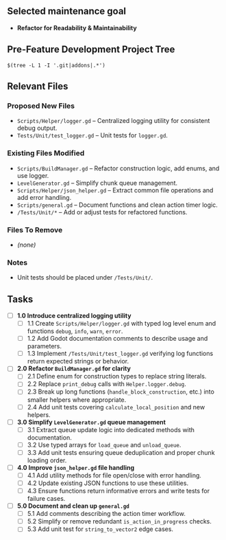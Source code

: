 ## Selected maintenance goal
- **Refactor for Readability & Maintainability**

## Pre-Feature Development Project Tree
```
$(tree -L 1 -I '.git|addons|.*')
```

## Relevant Files

### Proposed New Files
- `Scripts/Helper/logger.gd` – Centralized logging utility for consistent debug output.
- `Tests/Unit/test_logger.gd` – Unit tests for `logger.gd`.

### Existing Files Modified
- `Scripts/BuildManager.gd` – Refactor construction logic, add enums, and use logger.
- `LevelGenerator.gd` – Simplify chunk queue management.
- `Scripts/Helper/json_helper.gd` – Extract common file operations and add error handling.
- `Scripts/general.gd` – Document functions and clean action timer logic.
- `/Tests/Unit/*` – Add or adjust tests for refactored functions.

### Files To Remove
- *(none)*

### Notes
- Unit tests should be placed under `/Tests/Unit/`.

## Tasks
- [ ] **1.0 Introduce centralized logging utility**
  - [ ] 1.1 Create `Scripts/Helper/logger.gd` with typed log level enum and functions `debug`, `info`, `warn`, `error`.
  - [ ] 1.2 Add Godot documentation comments to describe usage and parameters.
  - [ ] 1.3 Implement `/Tests/Unit/test_logger.gd` verifying log functions return expected strings or behavior.
- [ ] **2.0 Refactor `BuildManager.gd` for clarity**
  - [ ] 2.1 Define enum for construction types to replace string literals.
  - [ ] 2.2 Replace `print_debug` calls with `Helper.logger.debug`.
  - [ ] 2.3 Break up long functions (`handle_block_construction`, etc.) into smaller helpers where appropriate.
  - [ ] 2.4 Add unit tests covering `calculate_local_position` and new helpers.
- [ ] **3.0 Simplify `LevelGenerator.gd` queue management**
  - [ ] 3.1 Extract queue update logic into dedicated methods with documentation.
  - [ ] 3.2 Use typed arrays for `load_queue` and `unload_queue`.
  - [ ] 3.3 Add unit tests ensuring queue deduplication and proper chunk loading order.
- [ ] **4.0 Improve `json_helper.gd` file handling**
  - [ ] 4.1 Add utility methods for file open/close with error handling.
  - [ ] 4.2 Update existing JSON functions to use these utilities.
  - [ ] 4.3 Ensure functions return informative errors and write tests for failure cases.
- [ ] **5.0 Document and clean up `general.gd`**
  - [ ] 5.1 Add comments describing the action timer workflow.
  - [ ] 5.2 Simplify or remove redundant `is_action_in_progress` checks.
  - [ ] 5.3 Add unit test for `string_to_vector2` edge cases.
